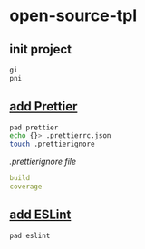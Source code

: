 # open-source-tpl

## init project

```bash
gi
pni
```

## [add Prettier](https://prettier.io/docs/en/install.html)

```bash
pad prettier
echo {}> .prettierrc.json
touch .prettierignore
```

_.prettierignore file_

```yaml
build
coverage
```

## [add ESLint](https://eslint.org/docs/user-guide/getting-started)

```bash
pad eslint
```
